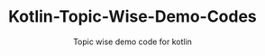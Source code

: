 <h1 align="center"> Kotlin-Topic-Wise-Demo-Codes </h1>
<p align="center"> Topic wise demo code for kotlin </p>

